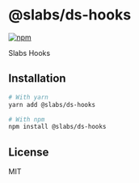 # @slabs/ds-hooks

[![npm](https://img.shields.io/npm/dm/@slabs/ds-hooks)](https://www.npmjs.com/package/@slabs/ds-hooks)

Slabs Hooks

<!-- [View documentation](https://slabs.dev/) -->

## Installation

```bash
# With yarn
yarn add @slabs/ds-hooks

# With npm
npm install @slabs/ds-hooks
```

## License

MIT
